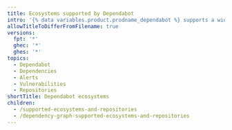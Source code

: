 ```yaml
---
title: Ecosystems supported by Dependabot
intro: '{% data variables.product.prodname_dependabot %} supports a wide range of ecosystems to help keep your code secure'
allowTitleToDifferFromFilename: true
versions:
  fpt: '*'
  ghec: '*'
  ghes: '*'
topics:
  - Dependabot
  - Dependencies
  - Alerts
  - Vulnerabilities
  - Repositories
shortTitle: Dependabot ecosystems
children:
  - /supported-ecosystems-and-repositories
  - /dependency-graph-supported-ecosystems-and-repositories
---
```

